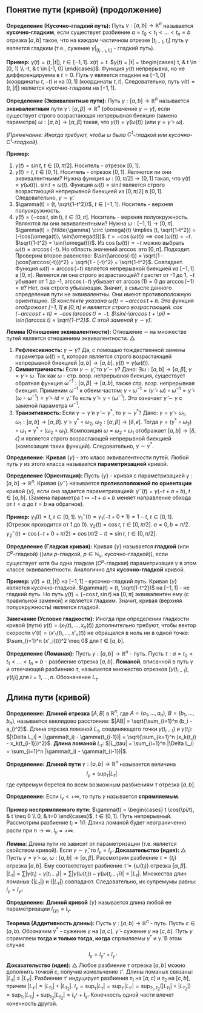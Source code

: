 ## Понятие пути (кривой) (продолжение)

**Определение (Кусочно-гладкий путь):**
Путь $\gamma: [a, b] \to \mathbb{R}^n$ называется **кусочно-гладким**, если существует разбиение $a = t_0 < t_1 < \dots < t_n = b$ отрезка $[a, b]$ такое, что на каждом частичном отрезке $[t_{i-1}, t_i]$ путь $\gamma$ является гладким (т.е., сужение $\gamma|_{[t_{i-1}, t_i]}$ - гладкий путь).

**Пример:**
$\gamma(t) = (t, |t|)$, $t \in [-1, 1]$.
$x(t) = t$.
$y(t) = |t| = \begin{cases} t, & t \in [0, 1] \\ -t, & t \in [-1, 0] \end{cases}$.
Функция $y(t)$ непрерывна, но не дифференцируема в $t=0$.
Путь $\gamma$ является гладким на $[-1, 0]$ (координаты $t, -t$) и на $[0, 1]$ (координаты $t, t$).
Следовательно, путь $\gamma(t)=(t, |t|)$ является кусочно-гладким на $[-1, 1]$.

**Определение (Эквивалентные пути):**
Путь $\gamma: [a, b] \to \mathbb{R}^n$ называется **эквивалентным** пути $\tilde{\gamma}: [\alpha, \beta] \to \mathbb{R}^n$ (обозначение $\gamma \sim \tilde{\gamma}$), если существует строго возрастающая непрерывная биекция (замена параметра) $\omega: [a, b] \to [\alpha, \beta]$ такая, что $\gamma(t) = \tilde{\gamma}(\omega(t))$ (или ${\gamma = \tilde{\gamma } \circ \omega }$).

*(Примечание: Иногда требуют, чтобы $\omega$ была $C^1$-гладкой или кусочно-$C^1$-гладкой).*

**Пример:**
1.  $\gamma(t) = \sin t$, $t \in [0, \pi/2]$. Носитель - отрезок $[0, 1]$.
2.  $\tilde{\gamma}(t) = t$, $t \in [0, 1]$. Носитель - отрезок $[0, 1]$.
    Являются ли они эквивалентными? Нужна функция $\omega: [0, \pi/2] \to [0, 1]$ такая, что $\gamma(t) = \tilde{\gamma}(\omega(t))$.
    $\sin t = \omega(t)$. Функция $\omega(t) = \sin t$ является строго возрастающей непрерывной биекцией из $[0, \pi/2]$ в $[0, 1]$.
    Следовательно, $\gamma \sim \tilde{\gamma}$.
3.  $\gamma(t) = (t, \sqrt{1-t^2})$, $t \in [-1, 1]$. Носитель - верхняя полуокружность.
4.  $\tilde{\gamma}(t) = (-\cos t, \sin t)$, $t \in [0, \pi]$. Носитель - верхняя полуокружность.
    Являются ли они эквивалентными? Нужна $\omega: [-1, 1] \to [0, \pi]$.
    $\gamma(t) = (\tilde{\gamma} \circ \omega)(t) \implies (t, \sqrt{1-t^2}) = (-\cos(\omega(t)), \sin(\omega(t)))$.
    $t = -\cos(\omega(t)) \implies \cos(\omega(t)) = -t$.
    $\sqrt{1-t^2} = \sin(\omega(t))$.
    Из $\cos(\omega(t)) = -t$ можно выбрать $\omega(t) = \arccos(-t)$. Но область значений $\arccos$ это $[0, \pi]$. Подходит.
    Проверим второе равенство: $\sin(\arccos(-t)) = \sqrt{1 - (\cos(\arccos(-t)))^2} = \sqrt{1 - (-t)^2} = \sqrt{1-t^2}$. Совпадает.
    Функция $\omega(t) = \arccos(-t)$ является непрерывной биекцией из $[-1, 1]$ в $[0, \pi]$. Является ли она строго возрастающей? $t$ растет от -1 до 1, $-t$ убывает от 1 до -1, $\arccos(-t)$ убывает от $\arccos(1)=0$ до $\arccos(-1)=\pi$? Нет, она строго убывающая.
    Значит, в смысле данного определения пути не эквивалентны. Они имеют противоположную ориентацию.
    *(В конспекте указана $\omega(t) = -\arccos t + \pi$. Эта функция отображает $[-1, 1]$ в $[0, \pi]$ и является строго возрастающей. $\cos(-\arccos t + \pi) = -\cos(\arccos t)=-t$. $\sin(-\arccos t + \pi) = \sin(\arccos t) = \sqrt{1-t^2}$. С этой заменой $\gamma \sim \tilde{\gamma}$)*.

**Лемма (Отношение эквивалентности):** Отношение $\sim$ на множестве путей является отношением эквивалентности.
$\triangle$
1.  **Рефлексивность:** $\gamma \sim \gamma$? Да, с помощью тождественной замены параметра $\omega(t)=t$, которая является строго возрастающей непрерывной биекцией $[a, b] \to [a, b]$. $\gamma(t) = \gamma(\omega(t))$.
2.  **Симметричность:** Если $\gamma \sim \tilde{\gamma}$, то $\tilde{\gamma} \sim \gamma$?
    Дано: $\exists \omega: [a, b] \to [\alpha, \beta]$, $\gamma = \tilde{\gamma} \circ \omega$.
    Так как $\omega$ - стр. возр. непрерывная биекция, существует обратная функция $\omega^{-1}: [\alpha, \beta] \to [a, b]$, также стр. возр. непрерывная биекция.
    Применим $\omega^{-1}$ к обеим частям: $\gamma \circ \omega^{-1} = (\tilde{\gamma} \circ \omega) \circ \omega^{-1} = \tilde{\gamma} \circ (\omega \circ \omega^{-1}) = \tilde{\gamma} \circ id = \tilde{\gamma}$.
    То есть $\tilde{\gamma} = \gamma \circ (\omega^{-1})$. Это означает $\tilde{\gamma} \sim \gamma$ с заменой параметра $\omega^{-1}$.
3.  **Транзитивность:** Если $\gamma \sim \tilde{\gamma}$ и $\tilde{\gamma} \sim \gamma^*$, то $\gamma \sim \gamma^*$?
    Дано: $\gamma = \tilde{\gamma} \circ \omega_1$, $\omega_1: [a, b] \to [\alpha, \beta]$.
    $\tilde{\gamma} = \gamma^* \circ \omega_2$, $\omega_2: [\alpha, \beta] \to [\delta, \epsilon]$.
    Тогда $\gamma = (\gamma^* \circ \omega_2) \circ \omega_1 = \gamma^* \circ (\omega_2 \circ \omega_1)$.
    Композиция $\omega = \omega_2 \circ \omega_1$ отображает $[a, b] \to [\delta, \epsilon]$ и является строго возрастающей непрерывной биекцией (композиция таких функций).
    Следовательно, $\gamma \sim \gamma^*$.

**Определение:** **Кривая** $\{\gamma\}$ - это класс эквивалентности путей. Любой путь $\gamma$ из этого класса называется **параметризацией** кривой.

**Определение (Ориентация):**
Пусть $\{\gamma\}$ - кривая с параметризацией $\gamma: [a, b] \to \mathbb{R}^n$. Кривая $\{\gamma^-\}$ называется **противоположной по ориентации** кривой $\{\gamma\}$, если она задается параметризацией:
$\gamma^-(t) = \gamma(-t + a + b)$, $t \in [a, b]$.
(Замена параметра $t \mapsto -t+a+b$ меняет направление обхода от $t=a$ до $t=b$ на обратное).

**Пример:**
$\gamma_1(t) = t$, $t \in [0, 1]$. $\gamma_1^-(t) = \gamma_1(-t+0+1) = 1-t$, $t \in [0, 1]$. (Отрезок проходится от 1 до 0).
$\gamma_2(t) = \cos t$, $t \in [0, \pi/2]$. $a=0, b=\pi/2$. $\gamma_2^-(t) = \cos(-t+0+\pi/2) = \cos(\pi/2-t) = \sin t$, $t \in [0, \pi/2]$.

**Определение (Гладкая кривая):**
Кривая $\{\gamma\}$ называется **гладкой** (или $C^p$-гладкой) ((или $p$-гладкой, ${p \in \mathbb{N}_{v}}$, кусочно-гладкой)), если существует хотя бы одна гладкая ($C^p$-гладкая) параметризация $\gamma$ в этом классе эквивалентности.
Аналогично для **кусочно-гладкой** кривой.

**Пример:**
$\gamma(t) = (t, |t|)$ на $[-1, 1]$ - кусочно-гладкий путь. Кривая $\{\gamma\}$ является кусочно-гладкой.
$\gamma(t) = (t, \sqrt{1-t^2})$ на $[-1, 1]$ - не гладкий путь. Но путь $\tilde{\gamma}(t) = (-\cos t, \sin t)$ на $[0, \pi]$ эквивалентен ему (с правильной заменой) и является гладким. Значит, кривая (верхняя полуокружность) является гладкой.

**Замечание (Условие гладкости):** Иногда при определении гладкости кривой (пути) $\gamma(t) = (x_1(t), \dots, x_n(t))$ дополнительно требуют, чтобы вектор скорости $\gamma'(t) = (x'_1(t), \dots, x'_n(t))$ не обращался в ноль ни в одной точке:
$\sum_{i=1}^n (x'_i(t))^2 \neq 0$ для $t \in [a, b]$.

**Определение (Ломаная):**
Пусть $\gamma: [a, b] \to \mathbb{R}^n$ - путь.
Пусть $\tau: a=t_0 < t_1 < \dots < t_n = b$ - разбиение отрезка $[a, b]$.
**Ломаной**, вписанной в путь $\gamma$ и отвечающей разбиению $\tau$, называется множество отрезков $[ \gamma(t_{i-1}), \gamma(t_i) ]$ для $i=1, \dots, n$. Обозначение $L_\tau$.

## Длина пути (кривой)

**Определение:** **Длиной отрезка** $[A, B]$ в $\mathbb{R}^n$, где $A=(a_1, \dots, a_n)$, $B=(b_1, \dots, b_n)$, называется евклидово расстояние:
$|AB| = \sqrt{\sum_{i=1}^n (b_i - a_i)^2}$.
Длина отрезка ломаной $L_\tau$, соединяющего точки $\gamma(t_{i-1})$ и $\gamma(t_i)$:
$|\Delta L_i| = |\gamma(t_i) - \gamma(t_{i-1})| = \sqrt{\sum_{k=1}^n (x_k(t_i) - x_k(t_{i-1}))^2}$.
**Длина ломаной** $L_\tau$:
$|L_\tau| = \sum_{i=1}^n |\Delta L_i| = \sum_{i=1}^n |\gamma(t_i) - \gamma(t_{i-1})|$.

**Определение:** **Длиной пути** $\gamma: [a, b] \to \mathbb{R}^n$ называется величина
$$ l_\gamma = \sup_{\tau} |L_\tau| $$
где супремум берется по всем возможным разбиениям $\tau$ отрезка $[a, b]$.

**Определение:** Если $l_\gamma < +\infty$, то путь $\gamma$ называется **спрямляемым**.

**Пример неспрямляемого пути:**
$\gamma(t) = \begin{cases} t \cos(\pi/t), & t \neq 0 \\ 0, & t=0 \end{cases}$, $t \in [0, 1]$.
Путь непрерывный. Рассмотрим разбиение $t_i = 1/i$. Длина ломаной будет неограниченно расти при $n \to \infty$. $l_\gamma = +\infty$.

**Лемма:** Длина пути не зависит от параметризации (т.е. является свойством кривой).
Если $\gamma \sim \tilde{\gamma}$, то $l_\gamma = l_{\tilde{\gamma}}$.
**Доказательство (идея):**
$\triangle$ Пусть $\gamma = \tilde{\gamma} \circ \omega$, $\omega: [a, b] \to [\alpha, \beta]$.
Рассмотрим разбиение $\tau = \{t_i\}$ отрезка $[a, b]$. Ему соответствует разбиение $\tilde{\tau} = \{\omega(t_i)\}$ отрезка $[\alpha, \beta]$.
$|L_\tau| = \sum |\gamma(t_i) - \gamma(t_{i-1})| = \sum |\tilde{\gamma}(\omega(t_i)) - \tilde{\gamma}(\omega(t_{i-1}))| = |L_{\tilde{\tau}}|$.
Множества длин ломаных $\{|L_\tau|\}$ и $\{|L_{\tilde{\tau}}|\}$ совпадают. Следовательно, их супремумы равны: $l_\gamma = l_{\tilde{\gamma}}$.

**Определение:** **Длиной кривой** $\{\gamma\}$ называется длина любой ее параметризации $l_{\{\gamma\}} = l_\gamma$.

**Теорема (Аддитивность длины):**
Пусть $\gamma: [a, b] \to \mathbb{R}^n$ - путь. Пусть $c \in (a, b)$.
Обозначим $\gamma^*$ - сужение $\gamma$ на $[a, c]$, $\tilde{\gamma}$ - сужение $\gamma$ на $[c, b]$.
Путь $\gamma$ спрямляем **тогда и только тогда, когда** спрямляемы $\gamma^*$ и $\tilde{\gamma}$. В этом случае
$$ l_\gamma = l_{\gamma^*} + l_{\tilde{\gamma}} $$
**Доказательство (идея):**
$\triangle$ Любое разбиение $\tau$ отрезка $[a, b]$ можно дополнить точкой $c$, получив измельчение $\tau'$. Длины ломаных связаны: $|L_\tau| \le |L_{\tau'}|$.
Разбиение $\tau'$ индуцирует разбиения $\tau_1$ на $[a, c]$ и $\tau_2$ на $[c, b]$, причем $|L_{\tau'}| = |L_{\tau_1}| + |L_{\tau_2}|$.
$l_\gamma = \sup_\tau |L_\tau| = \sup_{\tau'} |L_{\tau'}| = \sup_{\tau_1, \tau_2} (|L_{\tau_1}| + |L_{\tau_2}|) = \sup_{\tau_1} |L_{\tau_1}| + \sup_{\tau_2} |L_{\tau_2}| = l_{\gamma^*} + l_{\tilde{\gamma}}$.
Конечность одной части влечет конечность другой.